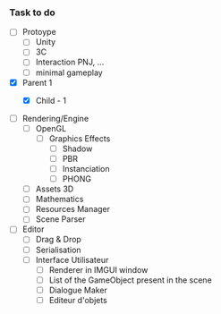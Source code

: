 ### Task to do  
- [ ] Protoype
   - [ ] Unity
   - [ ] 3C
   - [ ] Interaction PNJ, ...
   - [ ] minimal gameplay

- [X] Parent 1
    - [X] Child - 1


- [ ] Rendering/Engine
   - [ ] OpenGL
      - [ ] Graphics Effects
         - [ ] Shadow
         - [ ] PBR
         - [ ] Instanciation
         - [ ] PHONG
   - [ ] Assets 3D
   - [ ] Mathematics
   - [ ] Resources Manager
   - [ ] Scene Parser

- [ ] Editor
   - [ ] Drag & Drop
   - [ ] Serialisation
   - [ ] Interface Utilisateur
      - [ ] Renderer in IMGUI window
      - [ ] List of the GameObject present in the scene
      - [ ] Dialogue Maker
      - [ ] Editeur d'objets